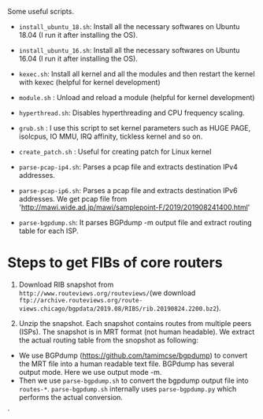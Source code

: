 Some useful scripts. 

* `install_ubuntu_18.sh`: Install all the necessary softwares on Ubuntu 18.04 (I run it after installing the OS).

* `install_ubuntu_16.sh`: Install all the necessary softwares on Ubuntu 16.04 (I run it after installing the OS).

* `kexec.sh`: Install all kernel and all the modules and then restart the kernel with kexec (helpful for kernel development)

* `module.sh` : Unload and reload a module (helpful for kernel development)

* `hyperthread.sh`: Disables hyperthreading and CPU frequency scaling.

* `grub.sh` : I use this script to set kernel parameters such as HUGE PAGE, isolcpus, IO MMU, IRQ affinity, tickless kernel and so on.

* `create_patch.sh` : Useful for creating patch for Linux kernel

* `parse-pcap-ip4.sh`: Parses a pcap file and extracts destination IPv4 addresses.

* `parse-pcap-ip6.sh`: Parses a pcap file and extracts destination IPv6 addresses. We get pcap file from 'http://mawi.wide.ad.jp/mawi/samplepoint-F/2019/201908241400.html'

* `parse-bgpdump.sh`: It parses BGPdump -m output file and extract routing table for each ISP.

Steps to get FIBs of core routers
=================================

1. Download RIB snapshot from `http://www.routeviews.org/routeviews/`(we download `ftp://archive.routeviews.org/route-views.chicago/bgpdata/2019.08/RIBS/rib.20190824.2200.bz2`).

2. Unzip the snapshot. Each snapshot contains routes from multiple peers (ISPs). The snapshot is in MRT format (not human headable). We extract the actual routing table from the snopshot as following:

* We use BGPdump (https://github.com/tamimcse/bgpdump) to convert the MRT file into a human readable text file. BGPdump has several output mode. Here we use output mode -m.
* Then we use `parse-bgpdump.sh` to convert the bgpdump output file into `routes-*`. `parse-bgpdump.sh` internally uses `parse-bgpdump.py` which performs the actual conversion.

`




